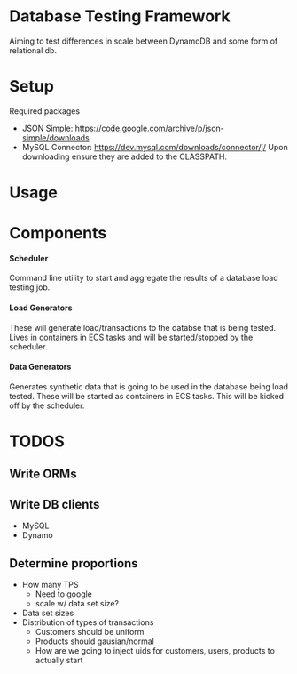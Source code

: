 # Database Testing Framework

Aiming to test differences in scale between DynamoDB and some form of relational db. 


# Setup

Required packages
- JSON Simple: https://code.google.com/archive/p/json-simple/downloads
- MySQL Connector: https://dev.mysql.com/downloads/connector/j/
Upon downloading ensure they are added to the CLASSPATH.

# Usage


# Components

#### Scheduler 

Command line utility to start and aggregate the results of a database load testing job. 

#### Load Generators

These will generate load/transactions to the databse that is being tested. Lives in containers in ECS tasks and will be started/stopped by the scheduler. 

#### Data Generators

Generates synthetic data that is going to be used in the database being load tested. These will be started as containers in ECS tasks. This will be kicked off by the scheduler. 

# TODOS

## Write ORMs

## Write DB clients
- MySQL
- Dynamo

## Determine proportions
- How many TPS
    - Need to google
    - scale w/ data set size?
- Data set sizes
- Distribution of types of transactions
    - Customers should be uniform
    - Products should gausian/normal
    - How are we going to inject uids for customers, users, products to actually start 
